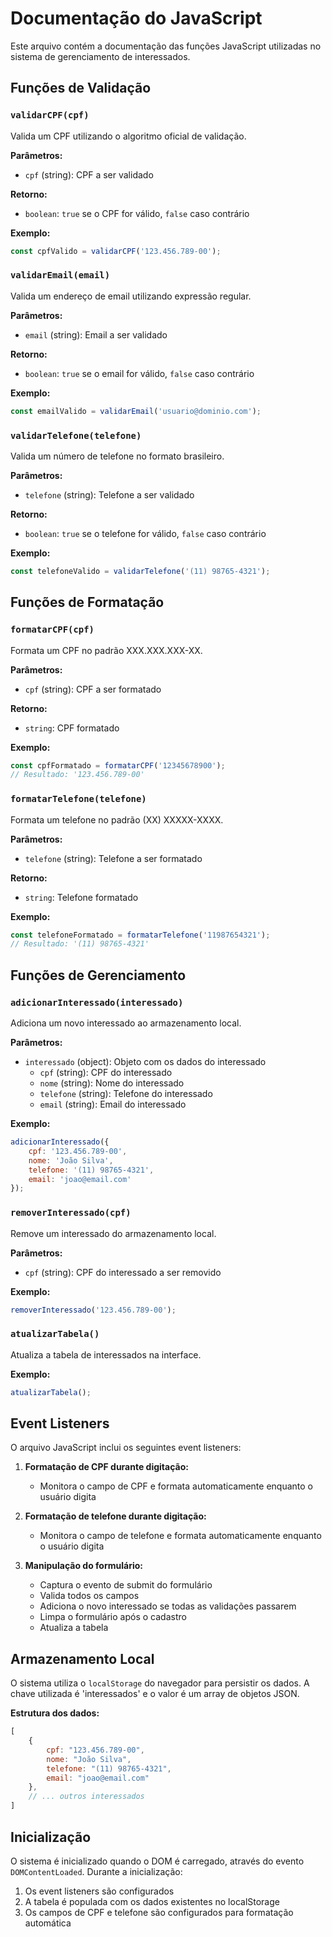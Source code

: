 # Documentação do JavaScript

Este arquivo contém a documentação das funções JavaScript utilizadas no sistema de gerenciamento de interessados.

## Funções de Validação

### `validarCPF(cpf)`
Valida um CPF utilizando o algoritmo oficial de validação.

**Parâmetros:**
- `cpf` (string): CPF a ser validado

**Retorno:**
- `boolean`: `true` se o CPF for válido, `false` caso contrário

**Exemplo:**
```javascript
const cpfValido = validarCPF('123.456.789-00');
```

### `validarEmail(email)`
Valida um endereço de email utilizando expressão regular.

**Parâmetros:**
- `email` (string): Email a ser validado

**Retorno:**
- `boolean`: `true` se o email for válido, `false` caso contrário

**Exemplo:**
```javascript
const emailValido = validarEmail('usuario@dominio.com');
```

### `validarTelefone(telefone)`
Valida um número de telefone no formato brasileiro.

**Parâmetros:**
- `telefone` (string): Telefone a ser validado

**Retorno:**
- `boolean`: `true` se o telefone for válido, `false` caso contrário

**Exemplo:**
```javascript
const telefoneValido = validarTelefone('(11) 98765-4321');
```

## Funções de Formatação

### `formatarCPF(cpf)`
Formata um CPF no padrão XXX.XXX.XXX-XX.

**Parâmetros:**
- `cpf` (string): CPF a ser formatado

**Retorno:**
- `string`: CPF formatado

**Exemplo:**
```javascript
const cpfFormatado = formatarCPF('12345678900');
// Resultado: '123.456.789-00'
```

### `formatarTelefone(telefone)`
Formata um telefone no padrão (XX) XXXXX-XXXX.

**Parâmetros:**
- `telefone` (string): Telefone a ser formatado

**Retorno:**
- `string`: Telefone formatado

**Exemplo:**
```javascript
const telefoneFormatado = formatarTelefone('11987654321');
// Resultado: '(11) 98765-4321'
```

## Funções de Gerenciamento

### `adicionarInteressado(interessado)`
Adiciona um novo interessado ao armazenamento local.

**Parâmetros:**
- `interessado` (object): Objeto com os dados do interessado
  - `cpf` (string): CPF do interessado
  - `nome` (string): Nome do interessado
  - `telefone` (string): Telefone do interessado
  - `email` (string): Email do interessado

**Exemplo:**
```javascript
adicionarInteressado({
    cpf: '123.456.789-00',
    nome: 'João Silva',
    telefone: '(11) 98765-4321',
    email: 'joao@email.com'
});
```

### `removerInteressado(cpf)`
Remove um interessado do armazenamento local.

**Parâmetros:**
- `cpf` (string): CPF do interessado a ser removido

**Exemplo:**
```javascript
removerInteressado('123.456.789-00');
```

### `atualizarTabela()`
Atualiza a tabela de interessados na interface.

**Exemplo:**
```javascript
atualizarTabela();
```

## Event Listeners

O arquivo JavaScript inclui os seguintes event listeners:

1. **Formatação de CPF durante digitação:**
   - Monitora o campo de CPF e formata automaticamente enquanto o usuário digita

2. **Formatação de telefone durante digitação:**
   - Monitora o campo de telefone e formata automaticamente enquanto o usuário digita

3. **Manipulação do formulário:**
   - Captura o evento de submit do formulário
   - Valida todos os campos
   - Adiciona o novo interessado se todas as validações passarem
   - Limpa o formulário após o cadastro
   - Atualiza a tabela

## Armazenamento Local

O sistema utiliza o `localStorage` do navegador para persistir os dados. A chave utilizada é 'interessados' e o valor é um array de objetos JSON.

**Estrutura dos dados:**
```javascript
[
    {
        cpf: "123.456.789-00",
        nome: "João Silva",
        telefone: "(11) 98765-4321",
        email: "joao@email.com"
    },
    // ... outros interessados
]
```

## Inicialização

O sistema é inicializado quando o DOM é carregado, através do evento `DOMContentLoaded`. Durante a inicialização:

1. Os event listeners são configurados
2. A tabela é populada com os dados existentes no localStorage
3. Os campos de CPF e telefone são configurados para formatação automática 